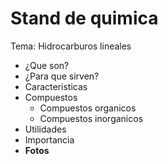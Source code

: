 # Stand de quimica

Tema: Hidrocarburos lineales

- ¿Que son?
- ¿Para que sirven?
- Caracteristicas
- Compuestos
	- Compuestos organicos
	- Compuestos inorganicos
- Utilidades
- Importancia
- **Fotos**